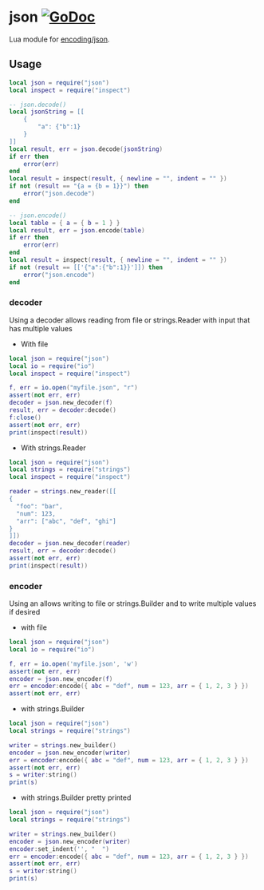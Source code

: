 # json [![GoDoc](https://pkg.go.dev/badge/github.com/luevano/mangal-lua-libs/json.svg)](https://pkg.go.dev/github.com/luevano/mangal-lua-libs/json)

Lua module for [encoding/json](https://pkg.go.dev/encoding/json).

## Usage

```lua
local json = require("json")
local inspect = require("inspect")

-- json.decode()
local jsonString = [[
    {
        "a": {"b":1}
    }
]]
local result, err = json.decode(jsonString)
if err then
    error(err)
end
local result = inspect(result, { newline = "", indent = "" })
if not (result == "{a = {b = 1}}") then
    error("json.decode")
end

-- json.encode()
local table = { a = { b = 1 } }
local result, err = json.encode(table)
if err then
    error(err)
end
local result = inspect(result, { newline = "", indent = "" })
if not (result == [['{"a":{"b":1}}']]) then
    error("json.encode")
end
```

### decoder

Using a decoder allows reading from file or strings.Reader with input that has multiple values

- With file

```lua
local json = require("json")
local io = require("io")
local inspect = require("inspect")

f, err = io.open("myfile.json", "r")
assert(not err, err)
decoder = json.new_decoder(f)
result, err = decoder:decode()
f:close()
assert(not err, err)
print(inspect(result))
```

- With strings.Reader

```lua
local json = require("json")
local strings = require("strings")
local inspect = require("inspect")

reader = strings.new_reader([[
{
  "foo": "bar",
  "num": 123,
  "arr": ["abc", "def", "ghi"]
}
]])
decoder = json.new_decoder(reader)
result, err = decoder:decode()
assert(not err, err)
print(inspect(result))
```

### encoder

Using an allows writing to file or strings.Builder and to write multiple values if desired

- with file

```lua
local json = require("json")
local io = require("io")

f, err = io.open('myfile.json', 'w')
assert(not err, err)
encoder = json.new_encoder(f)
err = encoder:encode({ abc = "def", num = 123, arr = { 1, 2, 3 } })
assert(not err, err)
```

- with strings.Builder

```lua
local json = require("json")
local strings = require("strings")

writer = strings.new_builder()
encoder = json.new_encoder(writer)
err = encoder:encode({ abc = "def", num = 123, arr = { 1, 2, 3 } })
assert(not err, err)
s = writer:string()
print(s)
```

- with strings.Builder pretty printed

```lua
local json = require("json")
local strings = require("strings")

writer = strings.new_builder()
encoder = json.new_encoder(writer)
encoder:set_indent('', "  ")
err = encoder:encode({ abc = "def", num = 123, arr = { 1, 2, 3 } })
assert(not err, err)
s = writer:string()
print(s)
```
